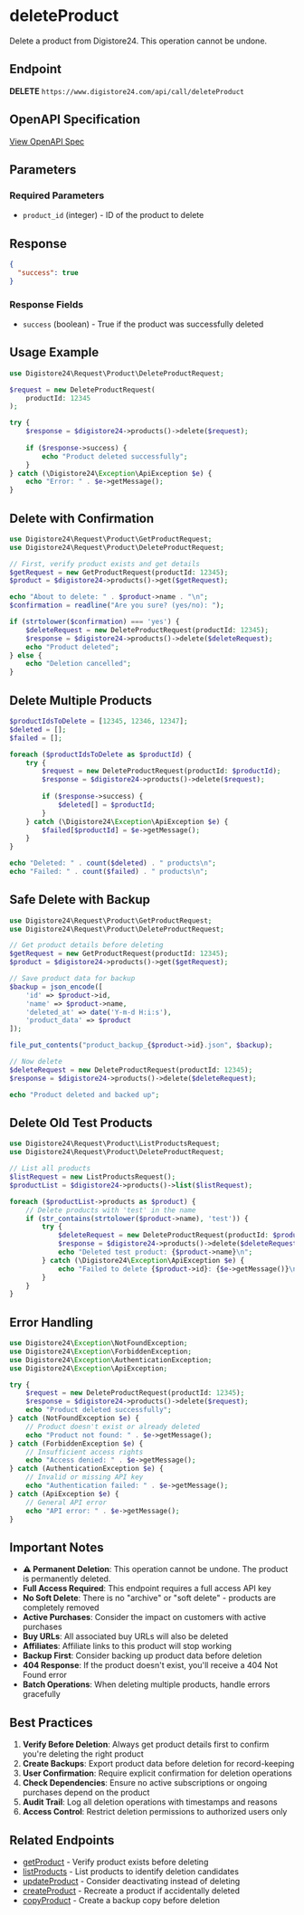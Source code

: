 # deleteProduct

Delete a product from Digistore24. This operation cannot be undone.

## Endpoint

**DELETE** `https://www.digistore24.com/api/call/deleteProduct`

## OpenAPI Specification

[View OpenAPI Spec](https://digistore24.com/api/docs/paths/deleteProduct.yaml)

## Parameters

### Required Parameters

- `product_id` (integer) - ID of the product to delete

## Response

```json
{
  "success": true
}
```

### Response Fields

- `success` (boolean) - True if the product was successfully deleted

## Usage Example

```php
use Digistore24\Request\Product\DeleteProductRequest;

$request = new DeleteProductRequest(
    productId: 12345
);

try {
    $response = $digistore24->products()->delete($request);
    
    if ($response->success) {
        echo "Product deleted successfully";
    }
} catch (\Digistore24\Exception\ApiException $e) {
    echo "Error: " . $e->getMessage();
}
```

## Delete with Confirmation

```php
use Digistore24\Request\Product\GetProductRequest;
use Digistore24\Request\Product\DeleteProductRequest;

// First, verify product exists and get details
$getRequest = new GetProductRequest(productId: 12345);
$product = $digistore24->products()->get($getRequest);

echo "About to delete: " . $product->name . "\n";
$confirmation = readline("Are you sure? (yes/no): ");

if (strtolower($confirmation) === 'yes') {
    $deleteRequest = new DeleteProductRequest(productId: 12345);
    $response = $digistore24->products()->delete($deleteRequest);
    echo "Product deleted";
} else {
    echo "Deletion cancelled";
}
```

## Delete Multiple Products

```php
$productIdsToDelete = [12345, 12346, 12347];
$deleted = [];
$failed = [];

foreach ($productIdsToDelete as $productId) {
    try {
        $request = new DeleteProductRequest(productId: $productId);
        $response = $digistore24->products()->delete($request);
        
        if ($response->success) {
            $deleted[] = $productId;
        }
    } catch (\Digistore24\Exception\ApiException $e) {
        $failed[$productId] = $e->getMessage();
    }
}

echo "Deleted: " . count($deleted) . " products\n";
echo "Failed: " . count($failed) . " products\n";
```

## Safe Delete with Backup

```php
use Digistore24\Request\Product\GetProductRequest;
use Digistore24\Request\Product\DeleteProductRequest;

// Get product details before deleting
$getRequest = new GetProductRequest(productId: 12345);
$product = $digistore24->products()->get($getRequest);

// Save product data for backup
$backup = json_encode([
    'id' => $product->id,
    'name' => $product->name,
    'deleted_at' => date('Y-m-d H:i:s'),
    'product_data' => $product
]);

file_put_contents("product_backup_{$product->id}.json", $backup);

// Now delete
$deleteRequest = new DeleteProductRequest(productId: 12345);
$response = $digistore24->products()->delete($deleteRequest);

echo "Product deleted and backed up";
```

## Delete Old Test Products

```php
use Digistore24\Request\Product\ListProductsRequest;
use Digistore24\Request\Product\DeleteProductRequest;

// List all products
$listRequest = new ListProductsRequest();
$productList = $digistore24->products()->list($listRequest);

foreach ($productList->products as $product) {
    // Delete products with 'test' in the name
    if (str_contains(strtolower($product->name), 'test')) {
        try {
            $deleteRequest = new DeleteProductRequest(productId: $product->id);
            $response = $digistore24->products()->delete($deleteRequest);
            echo "Deleted test product: {$product->name}\n";
        } catch (\Digistore24\Exception\ApiException $e) {
            echo "Failed to delete {$product->id}: {$e->getMessage()}\n";
        }
    }
}
```

## Error Handling

```php
use Digistore24\Exception\NotFoundException;
use Digistore24\Exception\ForbiddenException;
use Digistore24\Exception\AuthenticationException;
use Digistore24\Exception\ApiException;

try {
    $request = new DeleteProductRequest(productId: 12345);
    $response = $digistore24->products()->delete($request);
    echo "Product deleted successfully";
} catch (NotFoundException $e) {
    // Product doesn't exist or already deleted
    echo "Product not found: " . $e->getMessage();
} catch (ForbiddenException $e) {
    // Insufficient access rights
    echo "Access denied: " . $e->getMessage();
} catch (AuthenticationException $e) {
    // Invalid or missing API key
    echo "Authentication failed: " . $e->getMessage();
} catch (ApiException $e) {
    // General API error
    echo "API error: " . $e->getMessage();
}
```

## Important Notes

- **⚠️ Permanent Deletion**: This operation cannot be undone. The product is permanently deleted.
- **Full Access Required**: This endpoint requires a full access API key
- **No Soft Delete**: There is no "archive" or "soft delete" - products are completely removed
- **Active Purchases**: Consider the impact on customers with active purchases
- **Buy URLs**: All associated buy URLs will also be deleted
- **Affiliates**: Affiliate links to this product will stop working
- **Backup First**: Consider backing up product data before deletion
- **404 Response**: If the product doesn't exist, you'll receive a 404 Not Found error
- **Batch Operations**: When deleting multiple products, handle errors gracefully

## Best Practices

1. **Verify Before Deletion**: Always get product details first to confirm you're deleting the right product
2. **Create Backups**: Export product data before deletion for record-keeping
3. **User Confirmation**: Require explicit confirmation for deletion operations
4. **Check Dependencies**: Ensure no active subscriptions or ongoing purchases depend on the product
5. **Audit Trail**: Log all deletion operations with timestamps and reasons
6. **Access Control**: Restrict deletion permissions to authorized users only

## Related Endpoints

- [getProduct](getProduct.md) - Verify product exists before deleting
- [listProducts](listProducts.md) - List products to identify deletion candidates
- [updateProduct](updateProduct.md) - Consider deactivating instead of deleting
- [createProduct](createProduct.md) - Recreate a product if accidentally deleted
- [copyProduct](copyProduct.md) - Create a backup copy before deletion
